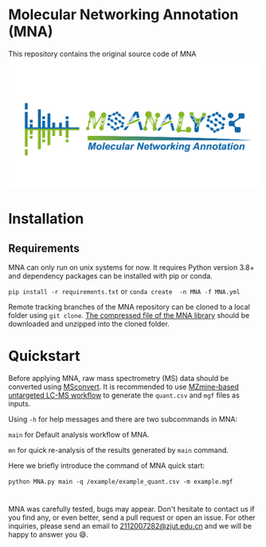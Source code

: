 # Molecular Networking Annotation (MNA)
This repository contains the original source code of MNA
![MNAlogo](MNA_logo.jpg)

# Installation
## Requirements
MNA can only run on unix systems for now.
It requires Python version 3.8+ and dependency packages can be installed with pip or conda.

`pip install -r requirements.txt` 
or
`conda create  -n MNA -f MNA.yml`

Remote tracking branches of the MNA repository can be cloned to a local folder using `git clone`.
[The compressed file of the MNA library](https://drive.google.com/file/d/1w6HF3w1KIJlTz_QaVqqtN1BzkGDhDgzw/view?usp=sharing)
should be downloaded and unzipped into the cloned folder.
# Quickstart
Before applying MNA, raw mass spectrometry (MS) data should be converted using [MSconvert](https://mzmine.github.io/mzmine_documentation/data_conversion.html). 
It is recommended to use [MZmine-based untargeted LC-MS workflow](https://mzmine.github.io/mzmine_documentation/workflows/lcmsworkflow/lcms-workflow.html) 
to generate the `quant.csv` and `mgf` files as inputs. 

Using `-h` for help messages and there are two subcommands in MNA: 

`main` for Default analysis workflow of MNA.

`mn` for quick re-analysis of the results generated by `main` command.

Here we briefly introduce the command of MNA quick start:

`python MNA.py main -q /example/example_quant.csv -m example.mgf`


# 
MNA was carefully tested, bugs may appear. 
Don't hesitate to contact us if you find any, or even better, send a pull request or open an issue. 
For other inquiries, please send an email to 2112007282@zjut.edu.cn and we will be happy to answer you 😄.
